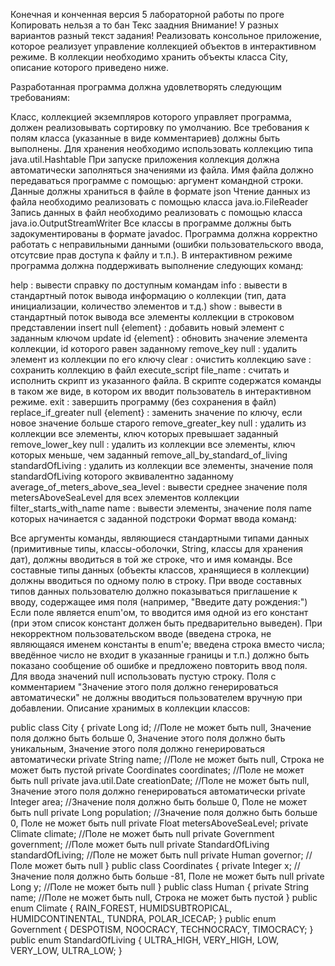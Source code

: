 Конечная и конченная версия 5 лабораторной работы по проге 
Копировать нельзя а то бан 
Текс заадния 
Внимание! У разных вариантов разный текст задания!
Реализовать консольное приложение, которое реализует управление коллекцией объектов в интерактивном режиме. В коллекции необходимо хранить объекты класса City, описание которого приведено ниже.

Разработанная программа должна удовлетворять следующим требованиям:

Класс, коллекцией экземпляров которого управляет программа, должен реализовывать сортировку по умолчанию.
Все требования к полям класса (указанные в виде комментариев) должны быть выполнены.
Для хранения необходимо использовать коллекцию типа java.util.Hashtable
При запуске приложения коллекция должна автоматически заполняться значениями из файла.
Имя файла должно передаваться программе с помощью: аргумент командной строки.
Данные должны храниться в файле в формате json
Чтение данных из файла необходимо реализовать с помощью класса java.io.FileReader
Запись данных в файл необходимо реализовать с помощью класса java.io.OutputStreamWriter
Все классы в программе должны быть задокументированы в формате javadoc.
Программа должна корректно работать с неправильными данными (ошибки пользовательского ввода, отсутсвие прав доступа к файлу и т.п.).
В интерактивном режиме программа должна поддерживать выполнение следующих команд:

help : вывести справку по доступным командам
info : вывести в стандартный поток вывода информацию о коллекции (тип, дата инициализации, количество элементов и т.д.)
show : вывести в стандартный поток вывода все элементы коллекции в строковом представлении
insert null {element} : добавить новый элемент с заданным ключом
update id {element} : обновить значение элемента коллекции, id которого равен заданному
remove_key null : удалить элемент из коллекции по его ключу
clear : очистить коллекцию
save : сохранить коллекцию в файл
execute_script file_name : считать и исполнить скрипт из указанного файла. В скрипте содержатся команды в таком же виде, в котором их вводит пользователь в интерактивном режиме.
exit : завершить программу (без сохранения в файл)
replace_if_greater null {element} : заменить значение по ключу, если новое значение больше старого
remove_greater_key null : удалить из коллекции все элементы, ключ которых превышает заданный
remove_lower_key null : удалить из коллекции все элементы, ключ которых меньше, чем заданный
remove_all_by_standard_of_living standardOfLiving : удалить из коллекции все элементы, значение поля standardOfLiving которого эквивалентно заданному
average_of_meters_above_sea_level : вывести среднее значение поля metersAboveSeaLevel для всех элементов коллекции
filter_starts_with_name name : вывести элементы, значение поля name которых начинается с заданной подстроки
Формат ввода команд:

Все аргументы команды, являющиеся стандартными типами данных (примитивные типы, классы-оболочки, String, классы для хранения дат), должны вводиться в той же строке, что и имя команды.
Все составные типы данных (объекты классов, хранящиеся в коллекции) должны вводиться по одному полю в строку.
При вводе составных типов данных пользователю должно показываться приглашение к вводу, содержащее имя поля (например, "Введите дату рождения:")
Если поле является enum'ом, то вводится имя одной из его констант (при этом список констант должен быть предварительно выведен).
При некорректном пользовательском вводе (введена строка, не являющаяся именем константы в enum'е; введена строка вместо числа; введённое число не входит в указанные границы и т.п.) должно быть показано сообщение об ошибке и предложено повторить ввод поля.
Для ввода значений null использовать пустую строку.
Поля с комментарием "Значение этого поля должно генерироваться автоматически" не должны вводиться пользователем вручную при добавлении.
Описание хранимых в коллекции классов:

public class City {
    private Long id; //Поле не может быть null, Значение поля должно быть больше 0, Значение этого поля должно быть уникальным, Значение этого поля должно генерироваться автоматически
    private String name; //Поле не может быть null, Строка не может быть пустой
    private Coordinates coordinates; //Поле не может быть null
    private java.util.Date creationDate; //Поле не может быть null, Значение этого поля должно генерироваться автоматически
    private Integer area; //Значение поля должно быть больше 0, Поле не может быть null
    private Long population; //Значение поля должно быть больше 0, Поле не может быть null
    private Float metersAboveSeaLevel;
    private Climate climate; //Поле не может быть null
    private Government government; //Поле может быть null
    private StandardOfLiving standardOfLiving; //Поле не может быть null
    private Human governor; //Поле может быть null
}
public class Coordinates {
    private Integer x; //Значение поля должно быть больше -81, Поле не может быть null
    private Long y; //Поле не может быть null
}
public class Human {
    private String name; //Поле не может быть null, Строка не может быть пустой
}
public enum Climate {
    RAIN_FOREST,
    HUMIDSUBTROPICAL,
    HUMIDCONTINENTAL,
    TUNDRA,
    POLAR_ICECAP;
}
public enum Government {
    DESPOTISM,
    NOOCRACY,
    TECHNOCRACY,
    TIMOCRACY;
}
public enum StandardOfLiving {
    ULTRA_HIGH,
    VERY_HIGH,
    LOW,
    VERY_LOW,
    ULTRA_LOW;
}
